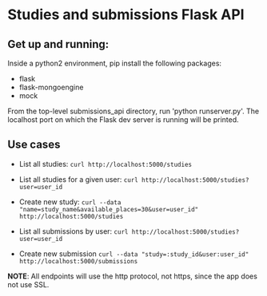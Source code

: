 # Studies and submissions Flask API

## Get up and running:

Inside a python2 environment, pip install the following packages:
* flask
* flask-mongoengine
* mock

From the top-level submissions_api directory, run 'python runserver.py'.
The localhost port on which the Flask dev server is running will be printed.

## Use cases

* List all studies:
`curl http://localhost:5000/studies`

* List all studies for a given user:
`curl http://localhost:5000/studies?user=user_id`

* Create new study:
`curl --data "name=study_name&available_places=30&user=user_id" http://localhost:5000/studies`

* List all submissions by user:
`curl http://localhost:5000/studies?user=user_id`

* Create new submission
`curl --data "study=:study_id&user:user_id" http://localhost:5000/submissions`

**NOTE**: All endpoints will use the http protocol, not https, since the app does
not use SSL.
